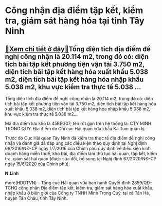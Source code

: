 Công nhận địa điểm tập kết, kiểm tra, giám sát hàng hóa tại tỉnh Tây Ninh
=========================================================================

[:gift:Xem chi tiết ở đây:gift:](https://hddtvn.com/cong-nhan-dia-diem-tap-ket-kiem-tra-giam-sat-hang-hoa-tai-tinh-tay-ninh/)Tổng diện tích địa điểm đề nghị công nhận là 20.114 m2, trong đó có: diện tích bãi tập kết phương tiện vận tải 3.750 m2, diện tích bãi tập kết hàng hóa xuất khẩu 5.038 m2, diện tích bãi tập kết hàng hóa nhập khẩu 5.038 m2, khu vực kiểm tra thực tế 5.038 …
---------------------------------------------------------------------------------------------------------------------------------------------------------------------------------------------------------------------------------------------------------------


Tổng diện tích địa điểm đề nghị công nhận là 20.114 m2, trong đó có: diện tích bãi tập kết phương tiện vận tải 3.750 m2, diện tích bãi tập kết hàng hóa xuất khẩu 5.038 m2, diện tích bãi tập kết hàng hóa nhập khẩu 5.038 m2, khu vực kiểm tra thực tế 5.038 m2…


Mã địa điểm lưu kho là 45BEG07; tên rút gọn trên hệ thống là: CTY MINH TRONG QUY. Địa điểm do Chi cục Hải quan cửa khẩu Kà Tum quản lý.


Trước đó Cục Hải quan Tây Ninh đã kiểm tra thực tế địa điểm đề nghị công nhận và đánh giá đã đáp ứng các điều kiện theo quy định tại Nghị định 68/2016/NĐ-CP ngày 1/7/2016 của Chính phủ quy định về điều kiện kinh doanh hàng miễn thuế, kho bãi, địa điểm làm thủ tục hải quan, tập kết, kiểm tra, giám sát hải quan (được sửa đổi, bổ sung tại Nghị định 67/2020/NĐ-CP ngày 15/6/2020 của Chính phủ).




**N.Linh**



more(HDDTVN) – Tổng cục Hải quan vừa ban hành Quyết định 2859/QĐ-TCHQ công nhận Địa điểm tập kết, kiểm tra, giám sát hàng hóa xuất khẩu, nhập khẩu ở biên giới của Công ty TNHH Minh Trọng Quý, tại xã Tân Hà, huyện Tân Châu, tỉnh Tây Ninh.

